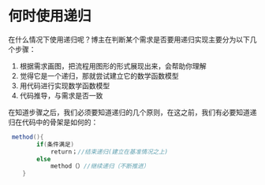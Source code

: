 # 何时使用递归

在什么情况下使用递归呢？博主在判断某个需求是否要用递归实现主要分为以下几个步骤：

1. 根据需求画图，把流程用图形的形式展现出来，会帮助你理解
2. 觉得它是一个递归，那就尝试建立它的数学函数模型
3. 用代码进行实现数学函数模型
4. 代码推导，与需求是否一致

在知道步骤之后，我们必须要知道递归的几个原则，在这之前，我们有必要知道递归在代码中的骨架是如何的：

```java 
 method(){
        if(条件满足) 
            return；//结束递归(建立在基准情况之上)
        else
            method（）//继续递归（不断推进）
    }
```

